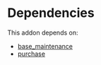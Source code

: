 # Dependencies

This addon depends on:

- [base_maintenance](../../../../odoo-bringout-oca-maintenance-base_maintenance)
- [purchase](../../../../../oca-ocb-core/odoo-bringout-oca-ocb-purchase)
